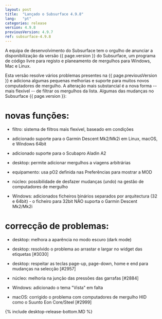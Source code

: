```yaml
---
layout: post
title:  "Lançado o Subsurface 4.9.8"
lang:   "pt"
categories: release
version: 4.9.8
previousVersion: 4.9.7
ref: subsurface-4.9.8
---
```

A equipa de desenvolvimento do Subsurface tem o orgulho de anunciar a disponibilização da versão  {{ page.version }} do Subsurface, um programa de código livre para registo e planeamento de mergulhos para Windows, Mac e Linux.

Esta versão resolve vários problemas presentes na {{ page.previousVersion }} e adiciona algumas pequenas melhorias e suporte para muitos novos computadores de mergulho. A alteração mais substancial é a nova forma -- mais flexível -- de filtrar os mergulhos da lista. Algumas das mudanças no Subsurface {{ page.version }}:

# novas funções:

 - filtro: sistema de filtros mais flexível, baseado em condições

 - adicionado suporte para o Garmin Descent Mk2/Mk2i em Linux, macOS, e Windows 64bit

 - adicionado suporte para o Scubapro Aladin A2

 - desktop: permite adicionar mergulhos a viagens arbitrárias

 - equipamento: usa pO2 definida nas Preferências para mostrar a MOD

 - núcleo: possibilidade de desfazer mudanças (undo) na gestão de computadores de mergulho

 - Windows: adicionados ficheiros binários separados por arquitectura (32 e 64bit) - o ficheiro para 32bit NÃO suporta o Garmin Descent Mk2/Mk2i

# correcção de problemas:

 - desktop: melhora a aparência no modo escuro (dark mode)

 - desktop: resolvido o problema ao arrastar e largar no widget das etiquetas [#3030]

 - desktop: respeitar as teclas page-up, page-down, home e end para mudanças na selecção [#2957]

 - núcleo: melhoria na junção das pressões das garrafas [#2884]

 - Windows: adicionado o tema "Vista" em falta

 - macOS: corrigido o problema com computadores de mergulho HID como o Suunto Eon Core/Steel [#2999]

{% include desktop-release-bottom.MD %}
